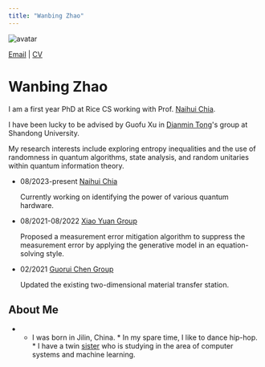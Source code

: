 ```yaml
---
title: "Wanbing Zhao"
---
```


![avatar](https://raw.github.com/wanbingzhao/wanbingzhao.github.io/main/wbzhao2.jpg)

[Email](https://mail.google.com/mail/u/0/?fs=1&tf=cm&source=mailto&to=wz56@rice.edu) \| [CV](https://drive.google.com/file/d/150KHJTSFDX6mbsOViiD1_Oixmx36oub4/view?usp=share_link)

# Wanbing Zhao

I am a first year PhD at Rice CS working with Prof. [Naihui Chia](https://sites.google.com/view/naihuichia).  

I have been lucky to be advised by Guofu Xu in [Dianmin Tong](https://www.researchgate.net/profile/Dianmin-Tong)'s group at Shandong University.

<!-- I've also visited [Guorui Chen](https://scholar.google.com/citations?user=1vAbo0oAAAAJ&hl=zh-CN)'s group at Shanhai Jiaotong University, and [Xiao Yuan](http://cfcs.pku.edu.cn/english/people/faculty/xiaoyuan/index.htm)'s group at Peking University. -->

My research interests include exploring entropy inequalities and the use of randomness in quantum algorithms, state analysis, and random unitaries within quantum information theory. <!--My motivation is to xxx.--> 

<!--## News-->

<!-- - [March 2021]-->

<!-- ## Publications

- [Theoretical study on the electronic structures and transport properties of Ti<sub>32-x</sub>Hf<sub>x</sub>Ni32Sn<sub>32-y</sub>Sb<sub>y</sub>half-Heusler compounds.](https://www.sciencedirect.com/science/article/abs/pii/S092145262030394X)

  Zhao, L., Wang, J., **Zhao, W.**, Wang, Q., Li, J., Liu, J., Wang, C.

  Physica B: Condensed Matter, 2020

## Research
<!--- 06/2022-present  [Daniel Lidar Group](http://qserver.usc.edu/blog/2016/02/daniel-lidar/) 

     Investigating a new quantum algorithm - quantum annealer with a driver made out of long-range interactions.!-->
- 08/2023-present [Naihui Chia](https://sites.google.com/view/naihuichia)

    Currently working on identifying the power of various quantum hardware.
  
<!-- 03/2022-05/2022  [Guofu Xu](https://faculty.sdu.edu.cn/xuguofu/en/lwcg/662813/list/index.htm)
  
     Studied the effeciency of quantum error mitigation strategies.!-->

- 08/2021-08/2022  [Xiao Yuan Group](http://cfcs.pku.edu.cn/english/people/faculty/xiaoyuan/index.htm)
  
     Proposed a measurement error mitigation algorithm to suppress the measurement error by applying the generative model in an equation-solving style.

- 02/2021    [Guorui Chen Group](https://2d.sjtu.edu.cn/)

     Updated the existing two-dimensional material transfer station.

<!-- - 09/2019-09/2020  [Lanling Zhao Group](https://faculty.sdu.edu.cn/zhaolanling/en/index.htm)

     Studied the electronic structures and transport properties of thermoelectric materials using density-functional theory (DFT).

## Papers
- Measurement Error Mitigation with Neural Networks (in preparation)
- [The Influence of Music](https://drive.google.com/file/d/1dKUXeIqX75Y9yWAdef0moNYm0CAfDTKB/view?usp=sharing)

## Paper Notes
- [Machine learning of high dimensional data on a noisy quantum processor](https://drive.google.com/file/d/1JVrfIe8dcfMQ08WaThREQ1kFX8U85mvP/view?usp=sharing)
<!-- [Quantum Self-Supervised Learning](https://docs.google.com/presentation/d/1aTKGMQLXegpj6OgA4Zs9bivxLpxEcaTk/edit?usp=sharing&ouid=115452466567571275021&rtpof=true&sd=true)-->
## About Me

- * I was born in Jilin, China. * In my spare time, I like to dance hip-hop. * I have a twin [sister](https://wy-go.github.io) who is studying in the area of computer systems and machine learning.
